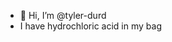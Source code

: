 - 👋 Hi, I’m @tyler-durd
- I have hydrochloric acid in my bag

<!---
tyler-durd/tyler-durd is a ✨ special ✨ repository because its `README.md` (this file) appears on your GitHub profile.
You can click the Preview link to take a look at your changes.
--->
